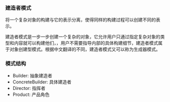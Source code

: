 ### 建造者模式
将一个复杂对象的构建与它的表示分离，使得同样的构建过程可以创建不同的表示。


建造者模式是一步一步创建一个复杂的对象，它允许用户只通过指定复杂对象的类型和内容就可以构建他们，，用户不需要指导内部的具体构建细节，建造者模式属于对象创建型模式。根据中文翻译的不同，建造者模式又可以称为生成器模式。


### 模式结构

* Builder: 抽象建造者
* ConcreteBuilder: 具体建造者
* Director: 指挥者
* Product: 产品角色

